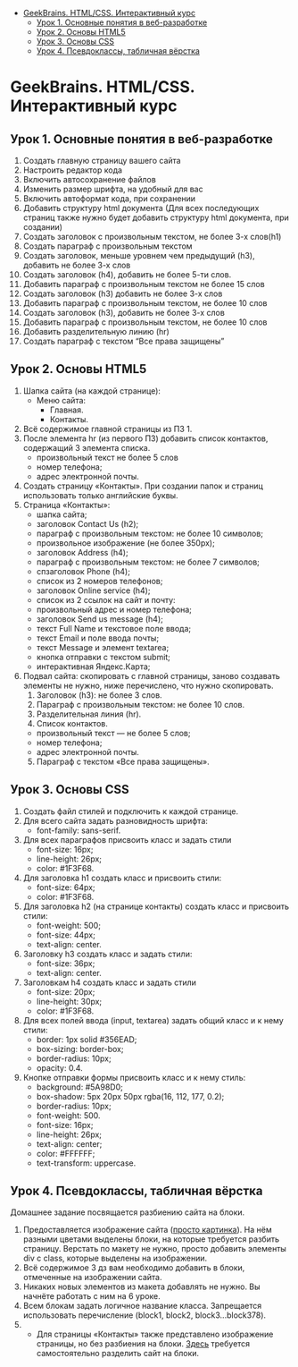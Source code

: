 - [GeekBrains. HTML/CSS. Интерактивный курс](#geekbrains-htmlcss-интерактивный-курс)
  - [Урок 1. Основные понятия в веб-разработке](#урок-1-основные-понятия-в-веб-разработке)
  - [Урок 2. Основы HTML5](#урок-2-основы-html5)
  - [Урок 3. Основы CSS](#урок-3-основы-css)
  - [Урок 4. Псевдоклассы, табличная вёрстка](#урок-4-псевдоклассы-табличная-вёрстка)
# GeekBrains. HTML/CSS. Интерактивный курс
## Урок 1. Основные понятия в веб-разработке
  1.  Создать главную страницу вашего сайта
  2.  Настроить редактор кода
  3.  Включить автосохранение файлов
  4.  Изменить размер шрифта, на удобный для вас
  5.  Включить автоформат кода, при сохранении
  6.  Добавить структуру html документа (Для всех последующих страниц также нужно будет
      добавить структуру html документа, при создании)
  7.  Создать заголовок с произвольным текстом, не более 3-х слов(h1)
  8.  Создать параграф с произвольным текстом
  9.  Создать заголовок, меньше уровнем чем предыдущий (h3), добавить не более 3-х слов
  10. Создать заголовок (h4), добавить не более 5-ти слов.
  11. Добавить параграф с произвольным текстом не более 15 слов
  12. Создать заголовок (h3) добавить не более 3-х слов
  13. Добавить параграф с произвольным текстом, не более 10 слов
  14. Создать заголовок (h3), добавить не более 3-х слов
  15. Добавить параграф с произвольным текстом, не более 10 слов
  16. Добавить разделительную линию (hr)
  17. Создать параграф с текстом “Все права защищены”
## Урок 2. Основы HTML5
1. Шапка сайта (на каждой странице):
   - Меню сайта:
     - Главная.
     - Контакты.
2. Всё содержимое главной страницы из ПЗ 1.
3. После элемента hr (из первого ПЗ) добавить список контактов, содержащий 3 элемента
списка.
   - произвольный текст не более 5 слов
   - номер телефона;
   - адрес электронной почты.
4. Создать страницу «Контакты». При создании папок и страниц использовать только английские
буквы.
5. Страница «Контакты»:
   - шапка сайта;
   - заголовок Contact Us (h2);
   - параграф с произвольным текстом: не более 10 символов;
   - произвольное изображение (не более 350px);
   - заголовок Address (h4);
   - параграф с произвольным текстом: не более 7 символов;
   - спзаголовок Phone (h4);
   - список из 2 номеров телефонов;
   - заголовок Online service (h4);
   - список из 2 ссылок на сайт и почту:
   - произвольный адрес и номер телефона;
   - заголовок Send us message (h4);
   - текст Full Name и текстовое поле ввода;
   - текст Email и поле ввода почты;
   - текст Message и элемент textarea;
   - кнопка отправки с текстом submit;
   - интерактивная Яндекс.Карта;
6. Подвал сайта: скопировать с главной страницы, заново создавать элементы не нужно,
ниже перечислено, что нужно скопировать.
   1. Заголовок (h3): не более 3 слов.
   2. Параграф с произвольным текстом: не более 10 слов.
   3. Разделительная линия (hr).
   4. Список контактов.
    - произвольный текст — не более 5 слов;
    - номер телефона;
    - адрес электронной почты.
   5.   Параграф с текстом «Все права защищены».
## Урок 3. Основы CSS
1. Создать файл стилей и подключить к каждой странице.
2. Для всего сайта задать разновидность шрифта:
   - font-family: sans-serif.
3. Для всех параграфов присвоить класс и задать стили
   - font-size: 16px;
   - line-height: 26px;
   - color: #1F3F68.
4. Для заголовка h1 создать класс и присвоить стили:
   - font-size: 64px;
   - color: #1F3F68.
5. Для заголовка h2 (на странице контакты) создать класс и присвоить стили:
   - font-weight: 500;
   - font-size: 44px;
   - text-align: center.
6. Заголовку h3 создать класс и задать стили:
   - font-size: 36px;
   - text-align: center.
7. Заголовкам h4 создать класс и задать стили
   - font-size: 20px;
   - line-height: 30px;
   - color: #1F3F68.
8. Для всех полей ввода (input, textarea) задать общий класс и к нему стили:
   - border: 1px solid #356EAD;
   - box-sizing: border-box;
   - border-radius: 10px;
   - opacity: 0.4.
9. Кнопке отправки формы присвоить класс и к нему стиль:
   - background: #5A98D0;
   - box-shadow: 5px 20px 50px rgba(16, 112, 177, 0.2);
   - border-radius: 10px;
   - font-weight: 500.
   - font-size: 16px;
   - line-height: 26px;
   - text-align: center;
   - color: #FFFFFF;
   - text-transform: uppercase.
## Урок 4. Псевдоклассы, табличная вёрстка
Домашнее задание посвящается разбиению сайта на блоки.
1. Предоставляется изображение сайта ([просто картинка](https://www.figma.com/proto/4DoJjp5UUQzCQkJcoGXblW/html-css-Copy?node-id=1%3A966&scaling=min-zoom)). На нём разными цветами выделены
блоки, на которые требуется разбить страницу. Верстать по макету не нужно, просто добавить
элементы div c class, которые выделены на изображении.
2. Всё содержимое 3 дз вам необходимо добавить в блоки, отмеченные на изображении сайта.
3. Никаких новых элементов из макета добавлять не нужно. Вы начнёте работать с ним на 6
уроке.
4. Всем блокам задать логичное название класса. Запрещается использовать перечисление
(block1, block2, block3...block378).
5. * Для страницы «Контакты» также представлено изображение страницы, но без разбиения на
блоки. [Здесь](https://www.figma.com/proto/AOKabCJEdEqr9ZZEaJ0IMS/html%2Fcss-(Copy)?node-id=1%3A811&scaling=min-zoom) требуется самостоятельно разделить сайт на блоки.